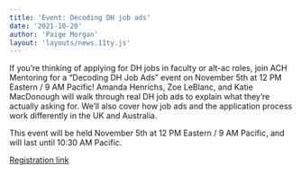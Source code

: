 ```yaml
---
title: 'Event: Decoding DH job ads'
date: '2021-10-20'
author: 'Paige Morgan'
layout: 'layouts/news.11ty.js'
---
```

If you’re thinking of applying for DH jobs in faculty or alt-ac roles, join ACH Mentoring for a “Decoding DH Job Ads” event on November 5th at 12 PM Eastern / 9 AM Pacific! Amanda Henrichs, Zoe LeBlanc, and Katie MacDonough will walk through real DH job ads to explain what they’re actually asking for. We’ll also cover how job ads and the application process work differently in the UK and Australia.

This event will be held November 5th at 12 PM Eastern / 9 AM Pacific, and will last until 10:30 AM Pacific.

[Registration link](https://members.ach.org/civicrm/event/info/?reset=1&id=15)
